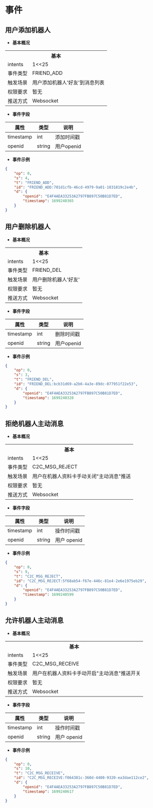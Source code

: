 # 事件

## 用户添加机器人

- **基本概况**

<table>
	<tr>
	  <th colspan="2">基本</th>
	</tr>
  <tr>
    <td>intents</td>
    <td>1<<25</td>
	</tr>
  <tr>
    <td>事件类型</td>
    <td>FRIEND_ADD</td>
	</tr>
	<tr>
    <td>触发场景</td>
    <td>用户添加机器人'好友'到消息列表</td>
	</tr>
  <tr>
    <td>权限要求</td>
    <td>暂无</td>
	</tr>
	<tr>
    <td>推送方式</td>
    <td>Websocket</td>
	</tr>
</table>

- **事件字段**

| **属性** | **类型** | **说明** |
| --- | --- | --- |
| timestamp | int | 添加时间戳 |
| openid | string | 用户openid |

- **事件示例**

```json
{
	"op": 0,
	"s": 4,
	"t": "FRIEND_ADD",
	"id": "FRIEND_ADD:701d1cfb-46cd-4979-9a01-1031819c2e4b",
	"d": {
		"openid": "E4F4AEA33253A2797FB897C50B81D7ED",
		"timestamp": 1699240365
	}
}
```

## 用户删除机器人

- **基本概况**

<table>
	<tr>
	  <th colspan="2">基本</th>
	</tr>
  <tr>
    <td>intents</td>
    <td>1<<25</td>
	</tr>
  <tr>
    <td>事件类型</td>
    <td>FRIEND_DEL</td>
	</tr>
	<tr>
    <td>触发场景</td>
    <td>用户删除机器人'好友'</td>
	</tr>
  <tr>
    <td>权限要求</td>
    <td>暂无</td>
	</tr>
	<tr>
    <td>推送方式</td>
    <td>Websocket</td>
	</tr>
</table>

- **事件字段**

| **属性** | **类型** | **说明** |
| --- | --- | --- |
| timestamp | int | 删除时间戳 |
| openid | string | 用户openid |

- **事件示例**

```json
{
	"op": 0,
	"s": 3,
	"t": "FRIEND_DEL",
	"id": "FRIEND_DEL:bcb31d69-a2b6-4a3e-89dc-077951f22e53",
	"d": {
		"openid": "E4F4AEA33253A2797FB897C50B81D7ED",
		"timestamp": 1699240328
	}
}
```

## 拒绝机器人主动消息

- **基本概况**

<table>
	<tr>
	  <th colspan="2">基本</th>
	</tr>
  <tr>
    <td>intents</td>
    <td>1<<25</td>
	</tr>
  <tr>
    <td>事件类型</td>
    <td>C2C_MSG_REJECT</td>
	</tr>
	<tr>
    <td>触发场景</td>
    <td>用户在机器人资料卡手动关闭"主动消息"推送</td>
	</tr>
  <tr>
    <td>权限要求</td>
    <td>暂无</td>
	</tr>
	<tr>
    <td>推送方式</td>
    <td>Websocket</td>
	</tr>
</table>

- **事件字段**

| **属性** | **类型** | **说明** |
| --- | --- | --- |
| timestamp | int | 操作时间戳 |
| openid | string | 用户 openid |

- **事件示例**

```json
{
	"op": 0,
	"s": 9,
	"t": "C2C_MSG_REJECT",
	"id": "C2C_MSG_REJECT:5f68ab54-f67e-446c-81e4-2e6e1975eb29",
	"d": {
		"openid": "E4F4AEA33253A2797FB897C50B81D7ED",
		"timestamp": 1699240599
	}
}
```

## 允许机器人主动消息

- **基本概况**

<table>
	<tr>
	  <th colspan="2">基本</th>
	</tr>
  <tr>
    <td>intents</td>
    <td>1<<25</td>
	</tr>
  <tr>
    <td>事件类型</td>
    <td>C2C_MSG_RECEIVE</td>
	</tr>
	<tr>
    <td>触发场景</td>
    <td>用户在机器人资料卡手动开启"主动消息"推送开关</td>
	</tr>
  <tr>
    <td>权限要求</td>
    <td>暂无</td>
	</tr>
	<tr>
    <td>推送方式</td>
    <td>Websocket</td>
	</tr>
</table>

- **事件字段**

| **属性** | **类型** | **说明** |
| --- | --- | --- |
| timestamp | int | 操作时间戳 |
| openid | string | 用户 openid |

- **事件示例**

```json
{
	"op": 0,
	"s": 10,
	"t": "C2C_MSG_RECEIVE",
	"id": "C2C_MSG_RECEIVE:f064381c-360d-4400-9320-ea3dae112ce2",
	"d": {
		"openid": "E4F4AEA33253A2797FB897C50B81D7ED",
		"timestamp": 1699240617
	}
}
```
<!-- ## 三方平台

### 🚫获取小程序链接

暂不对外开放 -->

